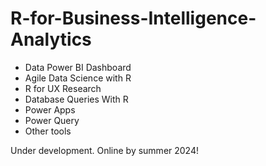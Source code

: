 # R-for-Business-Intelligence-Analytics

- Data Power BI Dashboard 
- Agile Data Science with R
- R for UX Research
- Database Queries With R
- Power Apps
- Power Query
- Other tools

Under development. Online by summer 2024!

